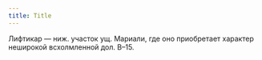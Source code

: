 ```yaml
---
title: Title
---
```


Лифтикар — ниж. участок ущ. Мариали, где оно приобретает характер неширокой
всхолмленной дол. В–15.
